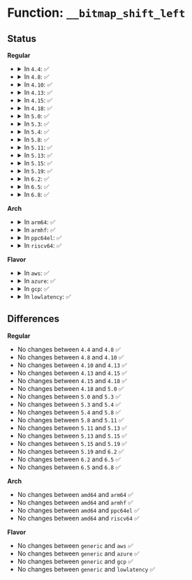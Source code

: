 # Function: <code>__bitmap_shift_left</code>

## Status
<b>Regular</b>
<ul>
<li>
<details>
<summary>In <code>4.4</code>: ✅</summary>

```c
void __bitmap_shift_left(long unsigned int *dst, const long unsigned int *src, unsigned int shift, unsigned int nbits);
```

**Collision:** Unique Global

**Inline:** No

**Transformation:** False

**Instances:**

```
In lib/bitmap.c (ffffffff813f93e0)
Location: lib/bitmap.c:128
Inline: False
Direct callers:
  - lib/bitmap.c:__bitmap_parse
  - drivers/base/regmap/regcache-rbtree.c:regcache_rbtree_write
```
**Symbols:**

```
ffffffff813f93e0-ffffffff813f9464: __bitmap_shift_left (STB_GLOBAL)
```
</details>
</li>
<li>
<details>
<summary>In <code>4.8</code>: ✅</summary>

```c
void __bitmap_shift_left(long unsigned int *dst, const long unsigned int *src, unsigned int shift, unsigned int nbits);
```

**Collision:** Unique Global

**Inline:** No

**Transformation:** False

**Instances:**

```
In lib/bitmap.c (ffffffff81440450)
Location: lib/bitmap.c:130
Inline: False
Direct callers:
  - lib/bitmap.c:__bitmap_parse
  - drivers/base/regmap/regcache-rbtree.c:regcache_rbtree_write
```
**Symbols:**

```
ffffffff81440450-ffffffff814404db: __bitmap_shift_left (STB_GLOBAL)
```
</details>
</li>
<li>
<details>
<summary>In <code>4.10</code>: ✅</summary>

```c
void __bitmap_shift_left(long unsigned int *dst, const long unsigned int *src, unsigned int shift, unsigned int nbits);
```

**Collision:** Unique Global

**Inline:** No

**Transformation:** False

**Instances:**

```
In lib/bitmap.c (ffffffff8145d550)
Location: lib/bitmap.c:130
Inline: False
Direct callers:
  - lib/bitmap.c:__bitmap_parse
  - drivers/base/regmap/regcache-rbtree.c:regcache_rbtree_write
```
**Symbols:**

```
ffffffff8145d550-ffffffff8145d5db: __bitmap_shift_left (STB_GLOBAL)
```
</details>
</li>
<li>
<details>
<summary>In <code>4.13</code>: ✅</summary>

```c
void __bitmap_shift_left(long unsigned int *dst, const long unsigned int *src, unsigned int shift, unsigned int nbits);
```

**Collision:** Unique Global

**Inline:** No

**Transformation:** False

**Instances:**

```
In lib/bitmap.c (ffffffff814628c0)
Location: lib/bitmap.c:130
Inline: False
Direct callers:
  - lib/bitmap.c:__bitmap_parse
  - drivers/base/regmap/regcache-rbtree.c:regcache_rbtree_write
```
**Symbols:**

```
ffffffff814628c0-ffffffff8146294d: __bitmap_shift_left (STB_GLOBAL)
```
</details>
</li>
<li>
<details>
<summary>In <code>4.15</code>: ✅</summary>

```c
void __bitmap_shift_left(long unsigned int *dst, const long unsigned int *src, unsigned int shift, unsigned int nbits);
```

**Collision:** Unique Global

**Inline:** No

**Transformation:** False

**Instances:**

```
In lib/bitmap.c (ffffffff8148e7b0)
Location: lib/bitmap.c:132
Inline: False
Direct callers:
  - lib/bitmap.c:__bitmap_parse
  - drivers/base/regmap/regcache-rbtree.c:regcache_rbtree_write
```
**Symbols:**

```
ffffffff8148e7b0-ffffffff8148e83d: __bitmap_shift_left (STB_GLOBAL)
```
</details>
</li>
<li>
<details>
<summary>In <code>4.18</code>: ✅</summary>

```c
void __bitmap_shift_left(long unsigned int *dst, const long unsigned int *src, unsigned int shift, unsigned int nbits);
```

**Collision:** Unique Global

**Inline:** No

**Transformation:** False

**Instances:**

```
In lib/bitmap.c (ffffffff814c32c0)
Location: lib/bitmap.c:129
Inline: False
Direct callers:
  - lib/bitmap.c:__bitmap_parse
  - drivers/base/regmap/regcache-rbtree.c:regcache_rbtree_write
```
**Symbols:**

```
ffffffff814c32c0-ffffffff814c335e: __bitmap_shift_left (STB_GLOBAL)
```
</details>
</li>
<li>
<details>
<summary>In <code>5.0</code>: ✅</summary>

```c
void __bitmap_shift_left(long unsigned int *dst, const long unsigned int *src, unsigned int shift, unsigned int nbits);
```

**Collision:** Unique Global

**Inline:** No

**Transformation:** False

**Instances:**

```
In lib/bitmap.c (ffffffff814d7a40)
Location: lib/bitmap.c:126
Inline: False
Direct callers:
  - lib/bitmap.c:__bitmap_parse
  - drivers/base/regmap/regcache-rbtree.c:regcache_rbtree_write
```
**Symbols:**

```
ffffffff814d7a40-ffffffff814d7ade: __bitmap_shift_left (STB_GLOBAL)
```
</details>
</li>
<li>
<details>
<summary>In <code>5.3</code>: ✅</summary>

```c
void __bitmap_shift_left(long unsigned int *dst, const long unsigned int *src, unsigned int shift, unsigned int nbits);
```

**Collision:** Unique Global

**Inline:** No

**Transformation:** False

**Instances:**

```
In lib/bitmap.c (ffffffff81503910)
Location: lib/bitmap.c:126
Inline: False
Direct callers:
  - lib/bitmap.c:__bitmap_parse
  - drivers/base/regmap/regcache-rbtree.c:regcache_rbtree_write
```
**Symbols:**

```
ffffffff81503910-ffffffff815039a3: __bitmap_shift_left (STB_GLOBAL)
```
</details>
</li>
<li>
<details>
<summary>In <code>5.4</code>: ✅</summary>

```c
void __bitmap_shift_left(long unsigned int *dst, const long unsigned int *src, unsigned int shift, unsigned int nbits);
```

**Collision:** Unique Global

**Inline:** No

**Transformation:** False

**Instances:**

```
In lib/bitmap.c (ffffffff815218b0)
Location: lib/bitmap.c:146
Inline: False
Direct callers:
  - lib/bitmap.c:__bitmap_parse
  - drivers/base/regmap/regcache-rbtree.c:regcache_rbtree_write
```
**Symbols:**

```
ffffffff815218b0-ffffffff81521943: __bitmap_shift_left (STB_GLOBAL)
```
</details>
</li>
<li>
<details>
<summary>In <code>5.8</code>: ✅</summary>

```c
void __bitmap_shift_left(long unsigned int *dst, const long unsigned int *src, unsigned int shift, unsigned int nbits);
```

**Collision:** Unique Global

**Inline:** No

**Transformation:** False

**Instances:**

```
In lib/bitmap.c (ffffffff815848f0)
Location: lib/bitmap.c:146
Inline: False
Direct callers:
  - drivers/base/regmap/regcache-rbtree.c:regcache_rbtree_insert_to_block
  - drivers/vfio/vfio_iommu_type1.c:update_user_bitmap
```
**Symbols:**

```
ffffffff815848f0-ffffffff8158499a: __bitmap_shift_left (STB_GLOBAL)
```
</details>
</li>
<li>
<details>
<summary>In <code>5.11</code>: ✅</summary>

```c
void __bitmap_shift_left(long unsigned int *dst, const long unsigned int *src, unsigned int shift, unsigned int nbits);
```

**Collision:** Unique Global

**Inline:** No

**Transformation:** False

**Instances:**

```
In lib/bitmap.c (ffffffff815a19e0)
Location: lib/bitmap.c:146
Inline: False
Direct callers:
  - drivers/base/regmap/regcache-rbtree.c:regcache_rbtree_insert_to_block
  - drivers/vfio/vfio_iommu_type1.c:update_user_bitmap
```
**Symbols:**

```
ffffffff815a19e0-ffffffff815a1a8a: __bitmap_shift_left (STB_GLOBAL)
```
</details>
</li>
<li>
<details>
<summary>In <code>5.13</code>: ✅</summary>

```c
void __bitmap_shift_left(long unsigned int *dst, const long unsigned int *src, unsigned int shift, unsigned int nbits);
```

**Collision:** Unique Global

**Inline:** No

**Transformation:** False

**Instances:**

```
In lib/bitmap.c (ffffffff815a8890)
Location: lib/bitmap.c:148
Inline: False
Direct callers:
  - drivers/base/regmap/regcache-rbtree.c:regcache_rbtree_insert_to_block
  - drivers/vfio/vfio_iommu_type1.c:update_user_bitmap
```
**Symbols:**

```
ffffffff815a8890-ffffffff815a8939: __bitmap_shift_left (STB_GLOBAL)
```
</details>
</li>
<li>
<details>
<summary>In <code>5.15</code>: ✅</summary>

```c
void __bitmap_shift_left(long unsigned int *dst, const long unsigned int *src, unsigned int shift, unsigned int nbits);
```

**Collision:** Unique Global

**Inline:** No

**Transformation:** False

**Instances:**

```
In lib/bitmap.c (ffffffff81611a40)
Location: lib/bitmap.c:148
Inline: False
Direct callers:
  - drivers/base/regmap/regcache-rbtree.c:regcache_rbtree_insert_to_block
  - drivers/vfio/vfio_iommu_type1.c:update_user_bitmap
```
**Symbols:**

```
ffffffff81611a40-ffffffff81611ae9: __bitmap_shift_left (STB_GLOBAL)
```
</details>
</li>
<li>
<details>
<summary>In <code>5.19</code>: ✅</summary>

```c
void __bitmap_shift_left(long unsigned int *dst, const long unsigned int *src, unsigned int shift, unsigned int nbits);
```

**Collision:** Unique Global

**Inline:** No

**Transformation:** False

**Instances:**

```
In lib/bitmap.c (ffffffff816ddc50)
Location: lib/bitmap.c:148
Inline: False
Direct callers:
  - drivers/base/regmap/regcache-rbtree.c:regcache_rbtree_insert_to_block
  - drivers/vfio/vfio_iommu_type1.c:update_user_bitmap
```
**Symbols:**

```
ffffffff816ddc50-ffffffff816ddd19: __bitmap_shift_left (STB_GLOBAL)
```
</details>
</li>
<li>
<details>
<summary>In <code>6.2</code>: ✅</summary>

```c
void __bitmap_shift_left(long unsigned int *dst, const long unsigned int *src, unsigned int shift, unsigned int nbits);
```

**Collision:** Unique Global

**Inline:** No

**Transformation:** False

**Instances:**

```
In lib/bitmap.c (ffffffff817cdce0)
Location: lib/bitmap.c:148
Inline: False
Direct callers:
  - drivers/base/regmap/regcache-rbtree.c:regcache_rbtree_insert_to_block
```
**Symbols:**

```
ffffffff817cdce0-ffffffff817cdda9: __bitmap_shift_left (STB_GLOBAL)
```
</details>
</li>
<li>
<details>
<summary>In <code>6.5</code>: ✅</summary>

```c
void __bitmap_shift_left(long unsigned int *dst, const long unsigned int *src, unsigned int shift, unsigned int nbits);
```

**Collision:** Unique Global

**Inline:** No

**Transformation:** False

**Instances:**

```
In lib/bitmap.c (ffffffff8180c180)
Location: lib/bitmap.c:148
Inline: False
Direct callers:
  - drivers/base/regmap/regcache-rbtree.c:regcache_rbtree_insert_to_block
```
**Symbols:**

```
ffffffff8180c180-ffffffff8180c259: __bitmap_shift_left (STB_GLOBAL)
```
</details>
</li>
<li>
<details>
<summary>In <code>6.8</code>: ✅</summary>

```c
void __bitmap_shift_left(long unsigned int *dst, const long unsigned int *src, unsigned int shift, unsigned int nbits);
```

**Collision:** Unique Global

**Inline:** No

**Transformation:** False

**Instances:**

```
In lib/bitmap.c (ffffffff81852660)
Location: lib/bitmap.c:137
Inline: False
Direct callers:
  - drivers/base/regmap/regcache-rbtree.c:regcache_rbtree_insert_to_block
```
**Symbols:**

```
ffffffff81852660-ffffffff81852739: __bitmap_shift_left (STB_GLOBAL)
```
</details>
</li>
</ul>
<b>Arch</b>
<ul>
<li>
<details>
<summary>In <code>arm64</code>: ✅</summary>

```c
void __bitmap_shift_left(long unsigned int *dst, const long unsigned int *src, unsigned int shift, unsigned int nbits);
```

**Collision:** Unique Global

**Inline:** No

**Transformation:** False

**Instances:**

```
In lib/bitmap.c (ffff80001062af78)
Location: lib/bitmap.c:146
Inline: False
Direct callers:
  - lib/bitmap.c:__bitmap_parse
  - drivers/base/regmap/regcache-rbtree.c:regcache_rbtree_write
```
**Symbols:**

```
ffff80001062af78-ffff80001062b034: __bitmap_shift_left (STB_GLOBAL)
```
</details>
</li>
<li>
<details>
<summary>In <code>armhf</code>: ✅</summary>

```c
void __bitmap_shift_left(long unsigned int *dst, const long unsigned int *src, unsigned int shift, unsigned int nbits);
```

**Collision:** Unique Global

**Inline:** No

**Transformation:** False

**Instances:**

```
In lib/bitmap.c (c07d2094)
Location: lib/bitmap.c:146
Inline: False
Direct callers:
  - lib/bitmap.c:__bitmap_parse
  - drivers/base/regmap/regcache-rbtree.c:regcache_rbtree_write
```
**Symbols:**

```
c07d2094-c07d2120: __bitmap_shift_left (STB_GLOBAL)
```
</details>
</li>
<li>
<details>
<summary>In <code>ppc64el</code>: ✅</summary>

```c
void __bitmap_shift_left(long unsigned int *dst, const long unsigned int *src, unsigned int shift, unsigned int nbits);
```

**Collision:** Unique Global

**Inline:** No

**Transformation:** False

**Instances:**

```
In lib/bitmap.c (c0000000007cd370)
Location: lib/bitmap.c:146
Inline: False
Direct callers:
  - arch/powerpc/kernel/rtas.c:rtas_cpu_state_change_mask
  - arch/powerpc/platforms/pseries/hotplug-cpu.c:pseries_add_processor
  - lib/bitmap.c:__bitmap_parse
  - lib/bitmap.c:__bitmap_parse
  - drivers/base/regmap/regcache-rbtree.c:regcache_rbtree_write
```
**Symbols:**

```
c0000000007cd370-c0000000007cd47c: __bitmap_shift_left (STB_GLOBAL)
```
</details>
</li>
<li>
<details>
<summary>In <code>riscv64</code>: ✅</summary>

```c
void __bitmap_shift_left(long unsigned int *dst, const long unsigned int *src, unsigned int shift, unsigned int nbits);
```

**Collision:** Unique Global

**Inline:** No

**Transformation:** False

**Instances:**

```
In lib/bitmap.c (ffffffe00045b876)
Location: lib/bitmap.c:146
Inline: False
Direct callers:
  - lib/bitmap.c:__bitmap_parse
  - lib/bitmap.c:__bitmap_parse
  - drivers/base/regmap/regcache-rbtree.c:regcache_rbtree_write
```
**Symbols:**

```
ffffffe00045b876-ffffffe00045b926: __bitmap_shift_left (STB_GLOBAL)
```
</details>
</li>
</ul>
<b>Flavor</b>
<ul>
<li>
<details>
<summary>In <code>aws</code>: ✅</summary>

```c
void __bitmap_shift_left(long unsigned int *dst, const long unsigned int *src, unsigned int shift, unsigned int nbits);
```

**Collision:** Unique Global

**Inline:** No

**Transformation:** False

**Instances:**

```
In lib/bitmap.c (ffffffff81519e90)
Location: lib/bitmap.c:146
Inline: False
Direct callers:
  - lib/bitmap.c:__bitmap_parse
  - drivers/base/regmap/regcache-rbtree.c:regcache_rbtree_write
```
**Symbols:**

```
ffffffff81519e90-ffffffff81519f23: __bitmap_shift_left (STB_GLOBAL)
```
</details>
</li>
<li>
<details>
<summary>In <code>azure</code>: ✅</summary>

```c
void __bitmap_shift_left(long unsigned int *dst, const long unsigned int *src, unsigned int shift, unsigned int nbits);
```

**Collision:** Unique Global

**Inline:** No

**Transformation:** False

**Instances:**

```
In lib/bitmap.c (ffffffff8150a180)
Location: lib/bitmap.c:146
Inline: False
Direct callers:
  - lib/bitmap.c:__bitmap_parse
  - drivers/base/regmap/regcache-rbtree.c:regcache_rbtree_write
```
**Symbols:**

```
ffffffff8150a180-ffffffff8150a213: __bitmap_shift_left (STB_GLOBAL)
```
</details>
</li>
<li>
<details>
<summary>In <code>gcp</code>: ✅</summary>

```c
void __bitmap_shift_left(long unsigned int *dst, const long unsigned int *src, unsigned int shift, unsigned int nbits);
```

**Collision:** Unique Global

**Inline:** No

**Transformation:** False

**Instances:**

```
In lib/bitmap.c (ffffffff81515f20)
Location: lib/bitmap.c:146
Inline: False
Direct callers:
  - lib/bitmap.c:__bitmap_parse
  - drivers/base/regmap/regcache-rbtree.c:regcache_rbtree_write
```
**Symbols:**

```
ffffffff81515f20-ffffffff81515fb3: __bitmap_shift_left (STB_GLOBAL)
```
</details>
</li>
<li>
<details>
<summary>In <code>lowlatency</code>: ✅</summary>

```c
void __bitmap_shift_left(long unsigned int *dst, const long unsigned int *src, unsigned int shift, unsigned int nbits);
```

**Collision:** Unique Global

**Inline:** No

**Transformation:** False

**Instances:**

```
In lib/bitmap.c (ffffffff8152f6b0)
Location: lib/bitmap.c:146
Inline: False
Direct callers:
  - lib/bitmap.c:__bitmap_parse
  - drivers/base/regmap/regcache-rbtree.c:regcache_rbtree_write
```
**Symbols:**

```
ffffffff8152f6b0-ffffffff8152f743: __bitmap_shift_left (STB_GLOBAL)
```
</details>
</li>
</ul>

## Differences
<b>Regular</b>
<ul>
<li>
No changes between <code>4.4</code> and <code>4.8</code> ✅
</li>
<li>
No changes between <code>4.8</code> and <code>4.10</code> ✅
</li>
<li>
No changes between <code>4.10</code> and <code>4.13</code> ✅
</li>
<li>
No changes between <code>4.13</code> and <code>4.15</code> ✅
</li>
<li>
No changes between <code>4.15</code> and <code>4.18</code> ✅
</li>
<li>
No changes between <code>4.18</code> and <code>5.0</code> ✅
</li>
<li>
No changes between <code>5.0</code> and <code>5.3</code> ✅
</li>
<li>
No changes between <code>5.3</code> and <code>5.4</code> ✅
</li>
<li>
No changes between <code>5.4</code> and <code>5.8</code> ✅
</li>
<li>
No changes between <code>5.8</code> and <code>5.11</code> ✅
</li>
<li>
No changes between <code>5.11</code> and <code>5.13</code> ✅
</li>
<li>
No changes between <code>5.13</code> and <code>5.15</code> ✅
</li>
<li>
No changes between <code>5.15</code> and <code>5.19</code> ✅
</li>
<li>
No changes between <code>5.19</code> and <code>6.2</code> ✅
</li>
<li>
No changes between <code>6.2</code> and <code>6.5</code> ✅
</li>
<li>
No changes between <code>6.5</code> and <code>6.8</code> ✅
</li>
</ul>
<b>Arch</b>
<ul>
<li>
No changes between <code>amd64</code> and <code>arm64</code> ✅
</li>
<li>
No changes between <code>amd64</code> and <code>armhf</code> ✅
</li>
<li>
No changes between <code>amd64</code> and <code>ppc64el</code> ✅
</li>
<li>
No changes between <code>amd64</code> and <code>riscv64</code> ✅
</li>
</ul>
<b>Flavor</b>
<ul>
<li>
No changes between <code>generic</code> and <code>aws</code> ✅
</li>
<li>
No changes between <code>generic</code> and <code>azure</code> ✅
</li>
<li>
No changes between <code>generic</code> and <code>gcp</code> ✅
</li>
<li>
No changes between <code>generic</code> and <code>lowlatency</code> ✅
</li>
</ul>
